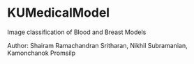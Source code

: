 # KUMedicalModel
Image classification of Blood and Breast Models

Author: Shairam Ramachandran Sritharan, Nikhil Subramanian, Kamonchanok Promsilp
